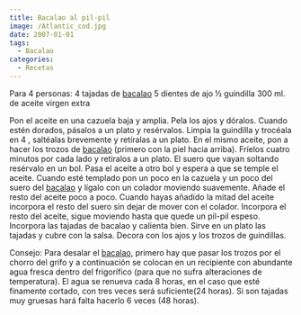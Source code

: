```yaml
---
title: Bacalao al pil-pil
image: /Atlantic_cod.jpg
date: 2007-01-01
tags:
  - Bacalao
categories:
  - Recetas
---
```

Para 4 personas:
4 tajadas de [bacalao](http://es.wikipedia.org/wiki/Gadus_morhua)
5 dientes de ajo
½ guindilla
300 ml. de aceite virgen extra
<!-- more -->
Pon el aceite en una cazuela baja y amplia. Pela los ajos y dóralos. Cuando estén dorados, pásalos a un plato y resérvalos. Limpia la guindilla y trocéala en 4 , saltéalas
brevemente y retíralas a un plato.
En el mismo aceite, pon a hacer los trozos de [bacalao](http://es.wikipedia.org/wiki/Gadus_morhua) (primero con la piel hacia arriba). Fríelos cuatro minutos por cada
lado y retiralos a un plato. El suero que vayan soltando resérvalo en un bol.
Pasa el aceite a otro bol y espera a que se temple el aceite. Cuando esté templado pon un poco en la cazuela y un poco del suero del [bacalao](http://es.wikipedia.org/wiki/Gadus_morhua) y lígalo con un colador moviendo suavemente. Añade el resto del aceite poco a poco. Cuando hayas añadido la mitad del
aceite incorpora el resto del suero sin dejar de mover con el colador. Incorpora el resto del aceite, sigue moviendo hasta que quede un pil-pil espeso. Incorpora las tajadas de
bacalao y calienta bien.
Sirve en un plato las tajadas y cubre con la salsa. Decora con los ajos y los trozos de guindillas.

Consejo: Para desalar el [bacalao](http://es.wikipedia.org/wiki/Gadus_morhua), primero hay que pasar los trozos por el chorro del grifo y a continuación se colocan en
un recipiente con abundante agua fresca dentro del frigorífico (para que no sufra alteraciones de temperatura). El agua se renueva cada 8 horas, en el caso que esté finamente
cortado, con tres veces será suficiente(24 horas). Si son tajadas muy gruesas hará falta hacerlo 6 veces (48 horas).
